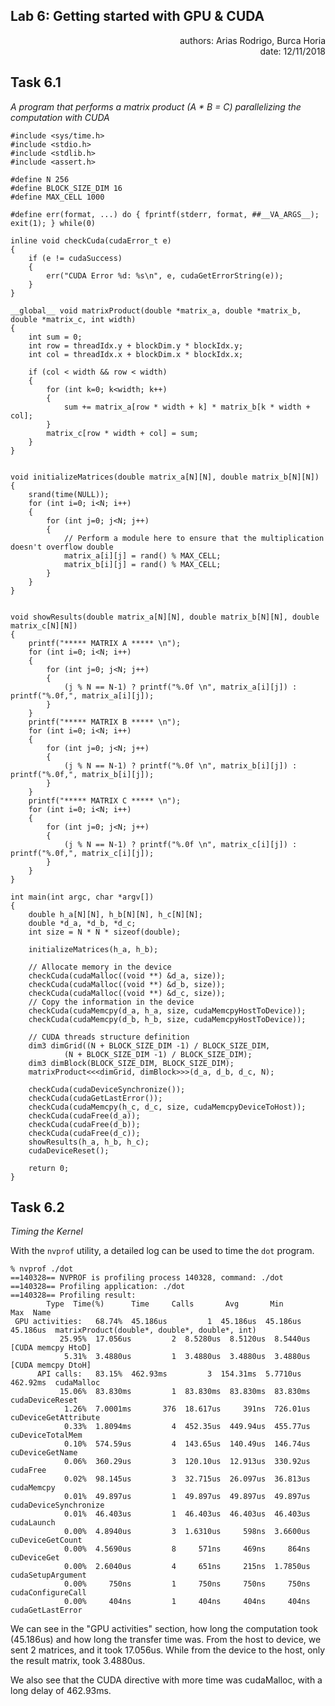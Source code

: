 ## Lab 6: Getting started with GPU & CUDA

<div style="text-align: right">authors: Arias Rodrigo, Burca Horia</div>

<div style="text-align: right">date: 12/11/2018</div>

## Task 6.1
*A program that performs a matrix product  (A * B = C) parallelizing the
computation with CUDA*

    #include <sys/time.h>
    #include <stdio.h>
    #include <stdlib.h>
    #include <assert.h>
    
    #define N 256
    #define BLOCK_SIZE_DIM 16
    #define MAX_CELL 1000
    
    #define err(format, ...) do { fprintf(stderr, format, ##__VA_ARGS__); exit(1); } while(0)
    
    inline void checkCuda(cudaError_t e)
    {
        if (e != cudaSuccess)
        {
            err("CUDA Error %d: %s\n", e, cudaGetErrorString(e));
        }
    }
    
    __global__ void matrixProduct(double *matrix_a, double *matrix_b, double *matrix_c, int width)
    {
        int sum = 0;
        int row = threadIdx.y + blockDim.y * blockIdx.y;
        int col = threadIdx.x + blockDim.x * blockIdx.x;
    
        if (col < width && row < width)
        {
            for (int k=0; k<width; k++)
            {
                sum += matrix_a[row * width + k] * matrix_b[k * width + col];
            }
            matrix_c[row * width + col] = sum;
        }
    }
    
    
    void initializeMatrices(double matrix_a[N][N], double matrix_b[N][N])
    {
        srand(time(NULL));
        for (int i=0; i<N; i++) 
        {
            for (int j=0; j<N; j++) 
            {
                // Perform a module here to ensure that the multiplication doesn't overflow double
                matrix_a[i][j] = rand() % MAX_CELL;
                matrix_b[i][j] = rand() % MAX_CELL;
            }
        }
    }
    
    
    void showResults(double matrix_a[N][N], double matrix_b[N][N], double matrix_c[N][N]) 
    {
        printf("***** MATRIX A ***** \n");
        for (int i=0; i<N; i++) 
        {
            for (int j=0; j<N; j++) 
            {
                (j % N == N-1) ? printf("%.0f \n", matrix_a[i][j]) : printf("%.0f,", matrix_a[i][j]);
            }
        }
        printf("***** MATRIX B ***** \n");
        for (int i=0; i<N; i++)
        {
            for (int j=0; j<N; j++)
            {
                (j % N == N-1) ? printf("%.0f \n", matrix_b[i][j]) : printf("%.0f,", matrix_b[i][j]);
            }
        }
        printf("***** MATRIX C ***** \n");
        for (int i=0; i<N; i++)
        {
            for (int j=0; j<N; j++)
            {
                (j % N == N-1) ? printf("%.0f \n", matrix_c[i][j]) : printf("%.0f,", matrix_c[i][j]);
            }
        }
    }
    
    int main(int argc, char *argv[])
    {
        double h_a[N][N], h_b[N][N], h_c[N][N];
        double *d_a, *d_b, *d_c;
        int size = N * N * sizeof(double);
    
        initializeMatrices(h_a, h_b);
    
        // Allocate memory in the device
        checkCuda(cudaMalloc((void **) &d_a, size));
        checkCuda(cudaMalloc((void **) &d_b, size));
        checkCuda(cudaMalloc((void **) &d_c, size));
        // Copy the information in the device
        checkCuda(cudaMemcpy(d_a, h_a, size, cudaMemcpyHostToDevice));
        checkCuda(cudaMemcpy(d_b, h_b, size, cudaMemcpyHostToDevice));
    
        // CUDA threads structure definition
        dim3 dimGrid((N + BLOCK_SIZE_DIM -1) / BLOCK_SIZE_DIM, 
                (N + BLOCK_SIZE_DIM -1) / BLOCK_SIZE_DIM);
        dim3 dimBlock(BLOCK_SIZE_DIM, BLOCK_SIZE_DIM);
        matrixProduct<<<dimGrid, dimBlock>>>(d_a, d_b, d_c, N);
    
        checkCuda(cudaDeviceSynchronize());
        checkCuda(cudaGetLastError());
        checkCuda(cudaMemcpy(h_c, d_c, size, cudaMemcpyDeviceToHost));
        checkCuda(cudaFree(d_a));
        checkCuda(cudaFree(d_b));
        checkCuda(cudaFree(d_c));
        showResults(h_a, h_b, h_c);
        cudaDeviceReset();
    
        return 0;
    }

## Task 6.2
*Timing the Kernel*

With the `nvprof` utility, a detailed log can be used to time the `dot` program.

	% nvprof ./dot
	==140328== NVPROF is profiling process 140328, command: ./dot
	==140328== Profiling application: ./dot
	==140328== Profiling result:
		    Type  Time(%)      Time     Calls       Avg       Min       Max  Name
	 GPU activities:   68.74%  45.186us         1  45.186us  45.186us  45.186us  matrixProduct(double*, double*, double*, int)
			   25.95%  17.056us         2  8.5280us  8.5120us  8.5440us  [CUDA memcpy HtoD]
			    5.31%  3.4880us         1  3.4880us  3.4880us  3.4880us  [CUDA memcpy DtoH]
	      API calls:   83.15%  462.93ms         3  154.31ms  5.7710us  462.92ms  cudaMalloc
			   15.06%  83.830ms         1  83.830ms  83.830ms  83.830ms  cudaDeviceReset
			    1.26%  7.0001ms       376  18.617us     391ns  726.01us  cuDeviceGetAttribute
			    0.33%  1.8094ms         4  452.35us  449.94us  455.77us  cuDeviceTotalMem
			    0.10%  574.59us         4  143.65us  140.49us  146.74us  cuDeviceGetName
			    0.06%  360.29us         3  120.10us  12.913us  330.92us  cudaFree
			    0.02%  98.145us         3  32.715us  26.097us  36.813us  cudaMemcpy
			    0.01%  49.897us         1  49.897us  49.897us  49.897us  cudaDeviceSynchronize
			    0.01%  46.403us         1  46.403us  46.403us  46.403us  cudaLaunch
			    0.00%  4.8940us         3  1.6310us     598ns  3.6600us  cuDeviceGetCount
			    0.00%  4.5690us         8     571ns     469ns     864ns  cuDeviceGet
			    0.00%  2.6040us         4     651ns     215ns  1.7850us  cudaSetupArgument
			    0.00%     750ns         1     750ns     750ns     750ns  cudaConfigureCall
			    0.00%     404ns         1     404ns     404ns     404ns  cudaGetLastError

We can see in the "GPU activities" section, how long the computation took
(45.186us) and how long the transfer time was. From the host to device, we sent
2 matrices, and it took 17.056us. While from the device to the host, only the
result matrix, took 3.4880us.

We also see that the CUDA directive with more time was cudaMalloc, with a long
delay of 462.93ms.
